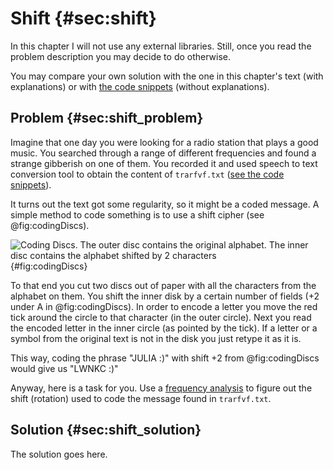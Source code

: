 # Shift {#sec:shift}

In this chapter I will not use any external libraries. Still, once you read the
problem description you may decide to do otherwise.

You may compare your own solution with the one in this chapter's text (with
explanations) or with [the code
snippets](https://github.com/b-lukaszuk/BS_wJ_eng/tree/main/code_snippets/shift)
(without explanations).

## Problem {#sec:shift_problem}

Imagine that one day you were looking for a radio station that plays a good
music. You searched through a range of different frequencies and found a strange
gibberish on one of them. You recorded it and used speech to text conversion
tool to obtain the content of `trarfvf.txt` ([see the code
snippets](https://github.com/b-lukaszuk/BS_wJ_eng/tree/main/code_snippets/shift)).

It turns out the text got some regularity, so it might be a coded message. A
simple method to code something is to use a shift cipher (see @fig:codingDiscs).

![Coding Discs. The outer disc contains the original alphabet. The inner disc
contains the alphabet shifted by 2
characters](./images/codingDiscs.png){#fig:codingDiscs}

To that end you cut two discs out of paper with all the characters from the
alphabet on them. You shift the inner disk by a certain number of fields (+2
under A in @fig:codingDiscs). In order to encode a letter you move the red tick
around the circle to that character (in the outer circle). Next you read the
encoded letter in the inner circle (as pointed by the tick). If a letter or a
symbol from the original text is not in the disk you just retype it as it is.

This way, coding the phrase "JULIA :)" with shift +2 from @fig:codingDiscs would
give us "LWNKC :)"

Anyway, here is a task for you. Use a [frequency
analysis](https://en.wikipedia.org/wiki/Letter_frequency) to figure out the
shift (rotation) used to code the message found in `trarfvf.txt`.

## Solution {#sec:shift_solution}

The solution goes here.
